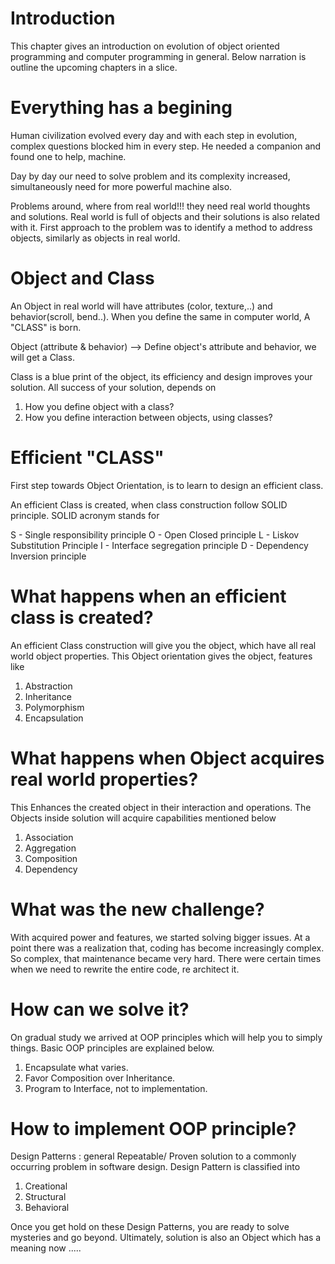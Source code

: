 # Introduction

This chapter gives an introduction on evolution of object oriented programming and computer programming in general. Below narration is outline the upcoming chapters in a slice.

# Everything has a begining

Human civilization evolved every day and with each step in evolution, complex questions blocked him in every step. He needed a companion and found one to help, machine.

Day by day our need to solve problem and its complexity increased, simultaneously need for more powerful machine also.

Problems around, where from real world!!!
they need real world thoughts and solutions. Real world is full of objects and their solutions is also related with it. First approach to the problem was to identify a method to address objects, similarly as objects in real world.

# Object and Class

An Object in real world will have attributes (color, texture,..) and behavior(scroll, bend..). When you define the same in computer world, A "CLASS" is born.

Object (attribute & behavior)
--> Define object's attribute and behavior, we will get a Class.

Class is a blue print of the object, its efficiency and design improves your solution. All success of your solution, depends on
   1) How you define object with a class?
   2) How you define interaction between objects, using classes?

# Efficient "CLASS"

First step towards Object Orientation, is to learn to design an efficient class.

An efficient Class is created, when class construction follow SOLID principle. SOLID acronym stands for

 S - Single responsibility principle
 O - Open Closed principle
 L - Liskov Substitution Principle
 I - Interface segregation principle
 D - Dependency Inversion principle

# What happens when an efficient class is created?

An efficient Class construction will give you the object, which have all real world object properties. This Object orientation gives the object, features like

1) Abstraction
2) Inheritance
3) Polymorphism
4) Encapsulation

# What happens when Object acquires real world properties?

This Enhances the created object in their interaction and operations. The Objects inside solution will acquire capabilities mentioned below

1) Association
2) Aggregation
3) Composition
4) Dependency

# What was the new challenge?

With acquired power and features, we started solving bigger issues. At a point there was a realization that, coding has become increasingly complex. So complex, that maintenance became very hard. There were certain times when we need to rewrite the entire code, re architect it.

# How can we solve it?

On gradual study we arrived at OOP principles which will help you to simply things. Basic OOP principles are explained below.

1) Encapsulate what varies.
2) Favor Composition over Inheritance.
3) Program to Interface, not to implementation.

# How to implement OOP principle?

Design Patterns : general Repeatable/ Proven solution to a commonly occurring problem in software design. Design Pattern is classified into

1) Creational
2) Structural
3) Behavioral

Once you get hold on these Design Patterns, you are ready to solve mysteries and go beyond. Ultimately, solution is also an Object which has a meaning now .....
